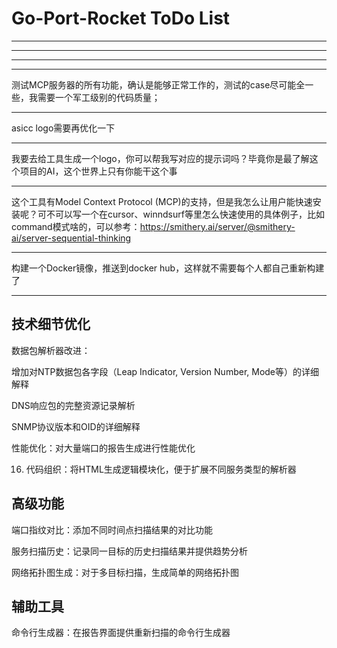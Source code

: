 # Go-Port-Rocket ToDo List 

---







---









---







---





测试MCP服务器的所有功能，确认是能够正常工作的，测试的case尽可能全一些，我需要一个军工级别的代码质量；



---



asicc logo需要再优化一下



---



我要去给工具生成一个logo，你可以帮我写对应的提示词吗？毕竟你是最了解这个项目的AI，这个世界上只有你能干这个事



---



这个工具有Model Context Protocol (MCP)的支持，但是我怎么让用户能快速安装呢？可不可以写一个在cursor、winndsurf等里怎么快速使用的具体例子，比如command模式啥的，可以参考：https://smithery.ai/server/@smithery-ai/server-sequential-thinking



---



构建一个Docker镜像，推送到docker hub，这样就不需要每个人都自己重新构建了



---







## 技术细节优化

数据包解析器改进：

增加对NTP数据包各字段（Leap Indicator, Version Number, Mode等）的详细解释

DNS响应包的完整资源记录解析

SNMP协议版本和OID的详细解释

性能优化：对大量端口的报告生成进行性能优化

16. 代码组织：将HTML生成逻辑模块化，便于扩展不同服务类型的解析器

## 高级功能

端口指纹对比：添加不同时间点扫描结果的对比功能

服务扫描历史：记录同一目标的历史扫描结果并提供趋势分析

网络拓扑图生成：对于多目标扫描，生成简单的网络拓扑图

## 辅助工具

命令行生成器：在报告界面提供重新扫描的命令行生成器

